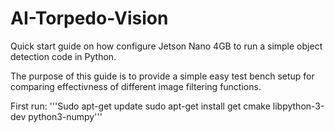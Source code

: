 # AI-Torpedo-Vision
Quick start guide on how configure Jetson Nano 4GB to run a simple object detection code in Python.

The purpose of this guide is to provide a simple easy test bench setup for comparing effectivness of different image filtering functions.

First run:
'''Sudo apt-get update
sudo apt-get install get cmake libpython-3-dev python3-numpy'''
